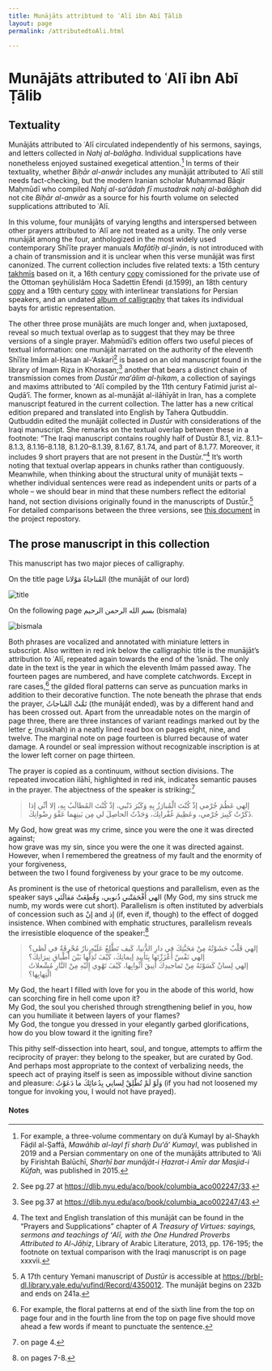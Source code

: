 ```yaml
---
title: Munājāts attribtued to ʿAlī ibn Abī Ṭālib
layout: page
permalink: /attributedtoAli.html

---
```

# Munājāts attributed to ʿAlī ibn Abī Ṭālib

## Textuality
Munājāts attributed to ʿAlī circulated independently of his sermons, sayings, and letters collected in _Nahj al-balāgha_. 
Individual supplications have nonetheless enjoyed sustained exegetical attention.[^1] In terms of their textuality, whether _Biḥār al-anwār_ includes any munājāt attributed to ʿAlī still needs fact-checking, but the modern Iranian scholar Muḥammad Bāqir Maḥmūdī who compiled _Nahj al-saʻādah fī mustadrak nahj al-balāghah_ did not cite _Biḥār al-anwār_ as a source for his fourth volume on selected supplications attributed to ʿAlī.  

In this volume, four munājāts of varying lengths and interspersed between other prayers attributed to ʿAlī are not treated as a unity. The only verse munājāt among the four, anthologized in the most widely used contemporary Shīʿīte prayer manuals _Mafātīḥ al-jinān_, is not introduced with a chain of transmission and it is unclear when this verse munājāt was first canonized. The current collection includes five related texts: a 15th century [takhmīs](https://layilin.github.io/munajat/item.html?id=mnj002) based on it, a 16th century [copy](https://layilin.github.io/munajat/item.html?id=mnj016) comissioned for the private use of the Ottoman şeyhülislâm Hoca Sadettin Efendi (d.1599), an 18th century [copy](https://layilin.github.io/munajat/item.html?id=mnj008) and a 19th century [copy](https://layilin.github.io/munajat/item.html?id=mnj010) with interlinear translations for Persian speakers, and an undated [album of calligraphy](https://layilin.github.io/munajat/item.html?id=mnj009) that takes its individual bayts for artistic representation.

The other three prose munājāts are much longer and, when juxtaposed, reveal so much textual overlap as to suggest that they may be three versions of a single prayer. Maḥmūdī’s edition offers two useful pieces of textual information: one munājāt narrated on the authority of the eleventh Shīʿīte Imām al-Ḥasan al-‘Askarī[^2] is based on an old manuscript found in the library of Imam Riẓa in Khorasan;[^3] another that bears a distinct chain of transmission comes from _Dustūr ma‘ālim al-ḥikam_, a collection of sayings and maxims attributed to ʻAlī compiled by the 11th century Fatimid jurist al-Quḍā‘ī. The former, known as al-munājāt al-ilāhīyāt in Iran, has a complete manuscript featured in the current collection. The latter has a new critical edition prepared and translated into English by Tahera Qutbuddin. Qutbuddin edited the munājāt collected in _Dustūr_ with considerations of the Iraqi manuscript. She remarks on the textual overlap between these in a footnote: “The Iraqi manuscript contains roughly half of Dustūr 8.1, viz. 8.1.1–8.1.3, 8.1.16–8.1.18, 8.1.20–8.1.39, 8.1.67, 8.1.74, and part of 8.1.77. Moreover, it includes 9 short prayers that are not present in the Dustūr.”[^4]  It’s worth noting that textual overlap appears in chunks rather than contiguously. Meanwhile, when thinking about the structural unity of munājāt texts – whether individual sentences were read as independent units or parts of a whole – we should bear in mind that these numbers reflect the editorial hand, not section divisions originally found in the manuscripts of Dustūr.[^5] For detailed comparisons between the three versions, see [this document](https://github.com/layilin/munajat/blob/main/docs/collation_prose_%E2%80%98Ali.pdf) in the project repostory.

## The prose manuscript in this collection
This manuscript has two major pieces of calligraphy.

On the title page المُناجاةُ مَوْلانا (the munājāt of our lord)

![title](/munajat/assets/img/title.png)

On the following page بسم الله الرحمن الرحيم (bismala)

![bismala](/munajat/assets/img/bismala.png)

Both phrases are vocalized and annotated with miniature letters in subscript. Also written in red ink below the calligraphic title is the munājāt’s attribution to ʿAlī, repeated again towards the end of the ʾisnād. The only date in the text is the year in which the eleventh Imām passed away. The fourteen pages are numbered, and have complete catchwords. Except in rare cases,[^6] the gilded floral patterns can serve as puncuation marks in addition to their decorative function. The note beneath the phrase that ends the prayer, تَمَّتْ المُناجاتُ (the munājāt ended), was by a different hand and has been crossed out. Apart from the unreadable notes on the margin of page three, there are three instances of variant readings marked out by the letter خ (nuskhah) in a neatly lined read box on pages eight, nine, and twelve. The marginal note on page fourteen is blurred because of water damage. A roundel or seal impression without recognizable inscription is at the lower left corner on page thirteen.

The prayer is copied as a continuum, without section divisions. The repeated invocation ilāhī, highlighted in red ink, indicates semantic pauses in the prayer. The abjectness of the speaker is striking:[^7]

>إلهي عَظُمَ جُرْمي إذْ كُنْتَ الْمُبارَزُ بِهِ وَكَبُرَ ذَنْبي، إذْ كُنْتَ المُطالَبُ بِهِ، إلا أنِّي إذا ذَكَرْتُ كَبِيرَ جُرْمي، وعَظِيمَ غُفْرانِكَ، وَجَدْتُ الحاصِلَ لي مِن بَينِهِما عَفْوَ رِضْوانِكَ.

My God, how great was my crime, since you were the one it was directed against;  
how grave was my sin, since you were the one it was directed against.   
However, when I remembered the greatness of my fault and the enormity of your forgiveness,     
between the two I found forgiveness by your grace to be my outcome.

As prominent is the use of rhetorical questions and parallelism, even as the speaker says الهي أَفْحَمَتْني ذُنوبي، وَقُطِعَتْ مَقالَتَي (My God, my sins struck me numb, my words were cut short). Parallelism is often instituted by adverbials of concession such as إنْ and إذ (if, even if, though) to the effect of dogged insistence. When combined with emphatic structures, parallelism reveals the irresistible eloquence of the speaker:[^8]

>إلهي قَلْبٌ حَشَوْتُهُ مِنْ مَحَبَّتِكَ في دارِ الدُّنيا، كَيف تَطَّلِعُ عَلَيْهِ نارٌ مُحْرِقَةٌ في لَظى؟  
>إلهي نَفْسٌ أَعْزَزْتَها بِتَأييدِ إيمانِكَ، كَيْفَ تُذِلُّها بَيْنَ أَطْباقِ نِيرَانِكَ؟  
>إلهي لِسانٌ كَسَوْتَهُ مِنْ تَماجيدِكَ أنِيقَ أَثْوابِها، كَيْفَ تَهْوِي إِلَيْهِ مِنْ النَّارِ مُشْعلاتُ الْتِهابِها؟

My God, the heart I filled with love for you in the abode of this world, how can scorching fire in hell come upon it?  
My God, the soul you cherished through strengthening belief in you, how can you humiliate it between layers of your flames?  
My God, the tongue you dressed in your elegantly garbed glorifications, how do you blow toward it the igniting fire?  

This pithy self-dissection into heart, soul, and tongue, attempts to affirm the reciprocity of prayer: they belong to the speaker, but are curated by God. And perhaps most appropriate to the context of verbalizing needs, the speech act of praying itself is seen as impossible without divine sanction and pleasure: وَلَوْ لَمْ تُطْلِقْ لِسانِي بِدُعائِكَ ما دَعَوْتُ (if you had not loosened my tongue for invoking you, I would not have prayed).



#### Notes
[^1]: For example, a three-volume commentary on du‘ā Kumayl by al-Shaykh Fāḍil al-Ṣaffā, _Mawāhib al-layl fī sharḥ Duʻāʼ Kumayl_, was published 
in 2019 and a Persian commentary on one of the munājāts attributed to ‘Ali by Firishtah Balūchī, _Sharḥī bar munājāt-i Ḥazrat-i Amīr dar Masjid-i Kūfah_, 
was published in 2015.

[^2]: See pg.27 at https://dlib.nyu.edu/aco/book/columbia_aco002247/33.

[^3]: See pg.37 at https://dlib.nyu.edu/aco/book/columbia_aco002247/43.

[^4]: The text and English translation of this munājāt can be found in the “Prayers and Supplications” chapter of _A Treasury of Virtues: sayings, sermons and teachings of ʻAlī, with the One Hundred Proverbs Attributed to Al-Jāḥiẓ_, Library of Arabic Literature, 2013, pp. 176-195; the footnote on textual comparison with the Iraqi manuscript is on page xxxvii. 

[^5]: A 17th century Yemani manuscript of _Dustūr_ is accessible at https://brbl-dl.library.yale.edu/vufind/Record/4350012. The munājāt begins on 232b and ends on 241a.

[^6]: For example, the floral patterns at end of the sixth line from the top on page four and in the fourth line from the top on page five should move ahead a few words if meant to punctuate the sentence.

[^7]: on page 4.

[^8]: on pages 7-8.
